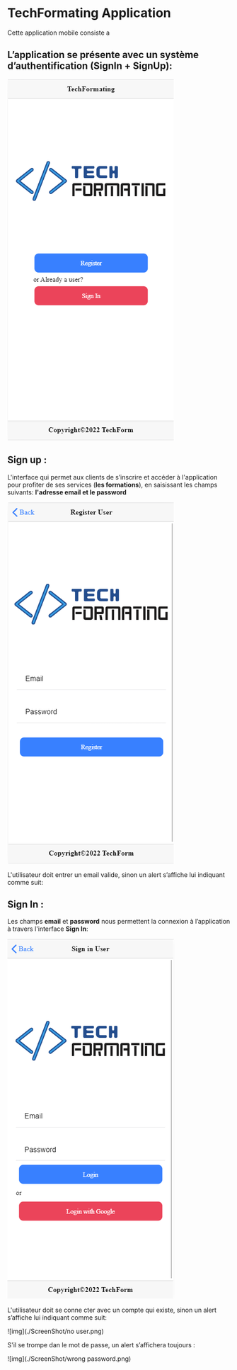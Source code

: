 # TechFormating Application
Cette application mobile consiste a 

## L’application se présente avec un système d’authentification (SignIn + SignUp):
![img](./ScreenShot/home.png)
## Sign up :
L'interface qui permet aux clients de s’inscrire et accéder à l'application pour profiter de ses services (**les formations**), en saisissant les champs suivants: **l'adresse email et le password**

![img](./ScreenShot/SignUp.png)

L'utilisateur doit entrer un email valide,  sinon un alert s’affiche lui indiquant comme suit:


## Sign In :
Les champs **email** et **password** nous permettent la connexion à l’application à travers l'interface **Sign In**:

![img](./ScreenShot/SignIn.png)

L'utilisateur doit se conne cter avec un compte qui existe, sinon un alert s’affiche lui indiquant comme suit:

![img](./ScreenShot/no user.png)

S'il se trompe dan le mot de passe, un alert s’affichera toujours :

![img](./ScreenShot/wrong password.png)
